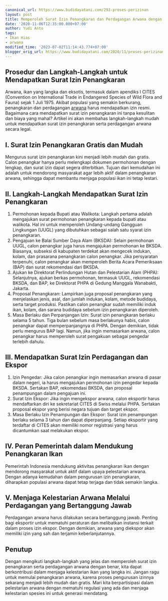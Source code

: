 ```yaml
---
canonical_url: https://www.budidayatani.com/293-proses-perizinan
layout: post
title: Memperoleh Surat Izin Penangkaran dan Perdagangan Arwana dengan Mudah
date: '2020-11-06T12:35:00.000+07:00'
author: Yudi Anto
tags:
- Ikan Hias
- arwana
modified_time: '2023-07-02T11:14:43.774+07:00'
blogger_orig_url: https://www.budidayatani.com/2020/11/proses-perizinan-penangkaran-ikan-arwana.html
---
```


## Prosedur dan Langkah-Langkah untuk Mendapatkan Surat Izin Penangkaran

Arwana, ikan yang langka dan eksotis, termasuk dalam apendiks I CITES (Convention on International Trade in Endangered Species of Wild Flora and Fauna) sejak 1 Juli 1975. Akibat populasi yang semakin berkurang, penangkaran dan perdagangan [arwana](https://www.budidayatani.com/search/label/arwana) harus mendapatkan izin resmi. Bagaimana cara mendapatkan surat izin penangkaran ini tanpa kesulitan dan biaya yang mahal? Artikel ini akan membahas langkah-langkah mudah untuk mendapatkan surat izin penangkaran serta perdagangan arwana secara legal.

## I. Surat Izin Penangkaran Gratis dan Mudah

Mengurus surat izin penangkaran kini menjadi lebih mudah dan gratis. Calon penangkar hanya perlu melengkapi dokumen permohonan dengan lengkap, dan surat izin dapat segera diterbitkan. Tujuan dari kemudahan ini adalah untuk mendorong masyarakat agar lebih aktif dalam penangkaran arwana, sehingga dapat membantu menjaga populasi ikan ini tetap lestari.

## II. Langkah-Langkah Mendapatkan Surat Izin Penangkaran

1. Permohonan kepada Bupati atau Walikota: Langkah pertama adalah mengajukan surat permohonan penangkaran kepada bupati atau walikota. Hal ini untuk memperoleh Undang-undang Gangguan Lingkungan (UUGL) yang dibutuhkan sebagai salah satu syarat izin penangkaran.
2. Pengajuan ke Balai Sumber Daya Alam (BKSDA): Selain permohonan UUGL, calon penangkar juga harus mengajukan permohonan ke BKSDA. Biasanya, subseksi di kabupaten terdekat akan mengecek indukan, kolam, dan prasarana penangkaran calon penangkar. Jika persyaratan terpenuhi, calon penangkar akan memperoleh Berita Acara Pemeriksaan (BAP) dan surat rekomendasi dari BKSDA.
3. Ajukan ke Direktorat Perlindungan Hutan dan Pelestarian Alam (PHPA): Selanjutnya, ajukan berkas permohonan, termasuk UUGL, rekomendasi BKSDA, dan BAP, ke Direktorat PHPA di Gedung Manggala Wanabakti, Jakarta.
4. Proposal Penangkaran: Lampirkan juga proposal penangkaran yang menjelaskan jenis, asal, dan jumlah indukan, kolam, metode budidaya, serta target produksi. Pastikan calon penangkar sudah memiliki induk ikan, kolam, dan sarana budidaya sebelum izin penangkaran diperoleh.
5. Masa Berlaku dan Perpanjangan Izin: Surat izin penangkaran berlaku selama 5 tahun. Tiga bulan sebelum masa berlakunya habis, calon penangkar dapat memperpanjangnya di PHPA. Dengan demikian, tidak perlu mengurus BAP lagi. Namun, jika ingin memasarkan arwana, calon penangkar harus memperoleh surat pengakuan sebagai pengedar terlebih dahulu.

## III. Mendapatkan Surat Izin Perdagangan dan Ekspor

1. Izin Pengedar: Jika calon penangkar ingin memasarkan arwana di pasar dalam negeri, ia harus mengajukan permohonan izin pengedar kepada BKSDA. Sertakan BAP, rekomendasi BKSDA, dan proposal penampungan dalam pengajuan ini.
2. Surat Izin Ekspor: Jika ingin mengekspor arwana, calon eksportir harus mendaftarkan diri ke sekretariat CITES di Swiss melalui PHPA. Sertakan proposal ekspor yang berisi negara tujuan dan target ekspor.
3. Masa Berlaku Izin Penampungan dan Ekspor: Surat izin penampungan berlaku selama 3 tahun dan dapat diperpanjang. Setiap eksportir yang terdaftar di CITES akan memiliki nomor registrasi yang harus dicantumkan saat melakukan ekspor.

## IV. Peran Pemerintah dalam Mendukung Penangkaran Ikan

Pemerintah Indonesia mendukung aktivitas penangkaran ikan dengan mendorong masyarakat untuk aktif dalam upaya pelestarian arwana. Dengan adanya kemudahan dalam pengurusan izin penangkaran, diharapkan populasi arwana dapat tetap terjaga dan tidak semakin langka.

## V. Menjaga Kelestarian Arwana Melalui Perdagangan yang Bertanggung Jawab

Perdagangan arwana harus dilakukan secara bertanggung jawab. Penting bagi eksportir untuk mematuhi peraturan dan melibatkan instansi terkait dalam proses izin ekspor. Dengan demikian, arwana yang diekspor akan memiliki izin yang sah dan terjamin keberlanjutannya.

## Penutup

Dengan mengikuti langkah-langkah yang jelas dan memperoleh surat izin penangkaran serta perdagangan arwana dengan benar, kita dapat berkontribusi dalam menjaga kelestarian ikan yang langka ini. Jangan ragu untuk memulai penangkaran arwana, karena proses pengurusan izinnya sekarang menjadi lebih mudah dan gratis. Mari kita berpartisipasi dalam pelestarian arwana dengan mematuhi regulasi yang ada dan menjaga kelestarian spesies ini untuk generasi mendatang.

